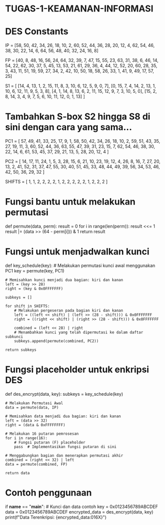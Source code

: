# TUGAS-1-KEAMANAN-INFORMASI

# DES Constants
IP = [58, 50, 42, 34, 26, 18, 10, 2,
      60, 52, 44, 36, 28, 20, 12, 4,
      62, 54, 46, 38, 30, 22, 14, 6,
      64, 56, 48, 40, 32, 24, 16, 8]

FP = [40, 8, 48, 16, 56, 24, 64, 32,
      39, 7, 47, 15, 55, 23, 63, 31,
      38, 6, 46, 14, 54, 22, 62, 30,
      37, 5, 45, 13, 53, 21, 61, 29,
      36, 4, 44, 12, 52, 20, 60, 28,
      35, 3, 43, 11, 51, 19, 59, 27,
      34, 2, 42, 10, 50, 18, 58, 26,
      33, 1, 41, 9, 49, 17, 57, 25]

S1 = [
    [14, 4, 13, 1, 2, 15, 11, 8, 
     3, 10, 6, 12, 5, 9, 0, 7],
    [0, 15, 7, 4, 14, 2, 13, 1, 
     10, 6, 12, 11, 9, 5, 3, 8],
    [4, 1, 14, 8, 13, 6, 2, 11, 
     15, 12, 9, 7, 3, 10, 5, 0],
    [15, 2, 8, 14, 3, 4, 9, 7, 
     5, 6, 10, 11, 12, 0, 1, 13]
]

# Tambahkan S-box S2 hingga S8 di sini dengan cara yang sama...

PC1 = [
    57, 49, 41, 33, 25, 17, 9,
    1, 58, 50, 42, 34, 26, 18,
    10, 2, 59, 51, 43, 35, 27,
    19, 11, 3, 60, 52, 44, 36,
    63, 55, 47, 39, 31, 23, 15,
    7, 62, 54, 46, 38, 30, 22,
    14, 6, 61, 53, 45, 37, 29,
    21, 13, 5, 28, 20, 12, 4
]

PC2 = [
    14, 17, 11, 24, 1, 5,
    3, 28, 15, 6, 21, 10,
    23, 19, 12, 4, 26, 8,
    16, 7, 27, 20, 13, 2,
    41, 52, 31, 37, 47, 55,
    30, 40, 51, 45, 33, 48,
    44, 49, 39, 56, 34, 53,
    46, 42, 50, 36, 29, 32
]

SHIFTS = [
    1, 1, 2, 2,
    2, 2, 1, 2,
    2, 2, 2, 2,
    1, 2, 2, 2
]

# Fungsi bantu untuk melakukan permutasi
def permute(data, perm):
    result = 0
    for i in range(len(perm)):
        result <<= 1
        result |= (data >> (64 - perm[i])) & 1
    return result

# Fungsi untuk menjadwalkan kunci
def key_schedule(key):
    # Melakukan permutasi kunci awal menggunakan PC1
    key = permute(key, PC1)
    
    # Memisahkan kunci menjadi dua bagian: kiri dan kanan
    left = (key >> 28)
    right = (key & 0x0FFFFFFF)
    
    subkeys = []
    
    for shift in SHIFTS:
        # Melakukan pergeseran pada bagian kiri dan kanan
        left = ((left << shift) | (left >> (28 - shift))) & 0x0FFFFFFF
        right = ((right << shift) | (right >> (28 - shift))) & 0x0FFFFFFF
        
        combined = (left << 28) | right
        # Menambahkan kunci yang telah dipermutasi ke dalam daftar subkunci
        subkeys.append(permute(combined, PC2))
    
    return subkeys

# Fungsi placeholder untuk enkripsi DES
def des_encrypt(data, key):
    subkeys = key_schedule(key)
    
    # Melakukan Permutasi Awal
    data = permute(data, IP)
    
    # Memisahkan data menjadi dua bagian: kiri dan kanan
    left = (data >> 32)
    right = (data & 0xFFFFFFFF)
    
    # Melakukan 16 putaran pemrosesan
    for i in range(16):
        # Fungsi putaran (F) placeholder
        pass  # Implementasikan fungsi putaran di sini

    # Menggabungkan bagian dan menerapkan permutasi akhir
    combined = (right << 32) | left
    data = permute(combined, FP)
    
    return data

# Contoh penggunaan
if __name__ == "__main__":
    # Kunci dan data contoh
    key = 0x0123456789ABCDEF
    data = 0x0123456789ABCDEF
    encrypted_data = des_encrypt(data, key)
    print(f"Data Terenkripsi: {encrypted_data:016X}")
